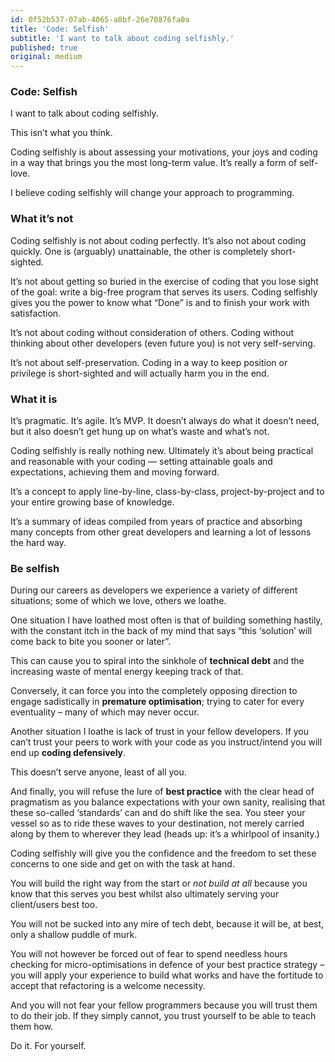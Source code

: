 ```yaml
---
id: 0f52b537-07ab-4065-a0bf-26e70876fa0a
title: 'Code: Selfish'
subtitle: 'I want to talk about coding selfishly.'
published: true
original: medium
---
```




### Code: Selfish

I want to talk about coding selfishly.

This isn’t what you think.

Coding selfishly is about assessing your motivations, your joys and coding in a way that brings you the most long-term value. It’s really a form of self-love.

I believe coding selfishly will change your approach to programming.

### What it’s not

Coding selfishly is not about coding perfectly. It’s also not about coding quickly. One is (arguably) unattainable, the other is completely short-sighted.

It’s not about getting so buried in the exercise of coding that you lose sight of the goal: write a big-free program that serves its users. Coding selfishly gives you the power to know what “Done” is and to finish your work with satisfaction.

It’s not about coding without consideration of others. Coding without thinking about other developers (even future you) is not very self-serving.

It’s not about self-preservation. Coding in a way to keep position or privilege is short-sighted and will actually harm you in the end.

### What it is

It’s pragmatic. It’s agile. It’s MVP. It doesn’t always do what it doesn’t need, but it also doesn’t get hung up on what’s waste and what’s not.

Coding selfishly is really nothing new. Ultimately it’s about being practical and reasonable with your coding — setting attainable goals and expectations, achieving them and moving forward.

It’s a concept to apply line-by-line, class-by-class, project-by-project and to your entire growing base of knowledge.

It’s a summary of ideas compiled from years of practice and absorbing many concepts from other great developers and learning a lot of lessons the hard way.

### Be selfish

During our careers as developers we experience a variety of different situations; some of which we love, others we loathe.

One situation I have loathed most often is that of building something hastily, with the constant itch in the back of my mind that says “this ‘solution’ will come back to bite you sooner or later”.

This can cause you to spiral into the sinkhole of **technical debt** and the increasing waste of mental energy keeping track of that.

Conversely, it can force you into the completely opposing direction to engage sadistically in **premature optimisation**; trying to cater for every eventuality – many of which may never occur.

Another situation I loathe is lack of trust in your fellow developers. If you can’t trust your peers to work with your code as you instruct/intend you will end up **coding defensively**.

This doesn’t serve anyone, least of all you.

And finally, you will refuse the lure of **best practice** with the clear head of pragmatism as you balance expectations with your own sanity, realising that these so-called ‘standards’ can and do shift like the sea. You steer your vessel so as to ride these waves to your destination, not merely carried along by them to wherever they lead (heads up: it’s a whirlpool of insanity.)

Coding selfishly will give you the confidence and the freedom to set these concerns to one side and get on with the task at hand.

You will build the right way from the start or *not build at all* because you know that this serves you best whilst also ultimately serving your client/users best too.

You will not be sucked into any mire of tech debt, because it will be, at best, only a shallow puddle of murk.

You will not however be forced out of fear to spend needless hours checking for micro-optimisations in defence of your best practice strategy – you will apply your experience to build what works and have the fortitude to accept that refactoring is a welcome necessity.

And you will not fear your fellow programmers because you will trust them to do their job. If they simply cannot, you trust yourself to be able to teach them how.

Do it. For yourself.

